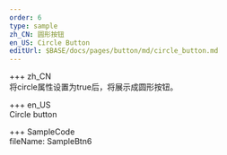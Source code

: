 ```yaml
---   
order: 6  
type: sample  
zh_CN: 圆形按钮
en_US: Circle Button
editUrl: $BASE/docs/pages/button/md/circle_button.md
---     
```



+++ zh_CN   
将circle属性设置为true后，将展示成圆形按钮。

+++ en_US   
Circle button 

+++ SampleCode  
fileName: SampleBtn6